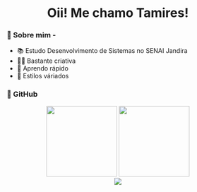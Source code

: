 <h1 align="center"> Oii! Me chamo Tamires! </h1>


### 👻 Sobre mim - 
- 📚 Estudo Desenvolvimento de Sistemas no SENAI Jandira 
- 👨‍💻 Bastante criativa
- 🔎 Aprendo rápido
- 🌟 Estilos váriados

### 👿 GitHub
<div style="display: inline_block" align="center">
  <img height="160em" src="https://github-readme-stats.vercel.app/api?username=oRdv&show_icons=true&theme=tokyonight&include_all_commits=true&count_private=true"/>
  <img height="160em" src="https://github-readme-stats.vercel.app/api/top-langs/?username=oRdv&layout=compact&langs_count=7&theme=tokyonight"/>
</div>

<div align="center">
<img src="https://github.com/oRdv/oRdv/blob/output/github-contribution-grid-snake.svg">
</div>
